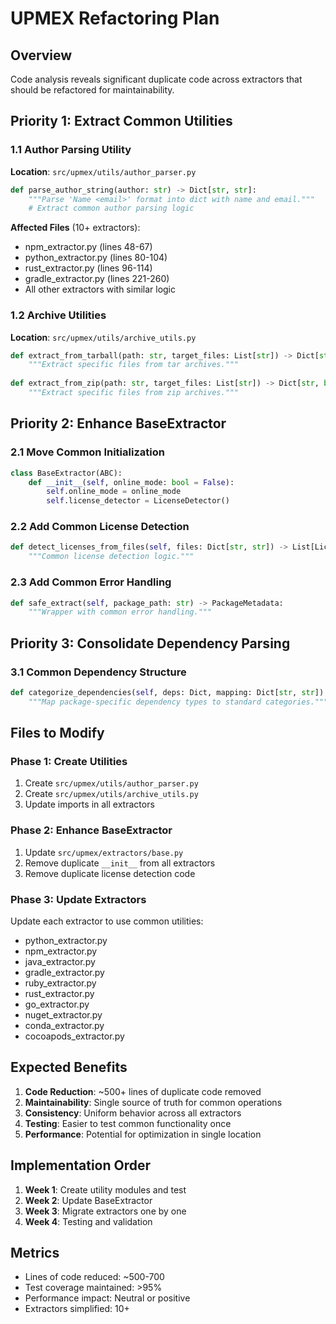 # UPMEX Refactoring Plan

## Overview
Code analysis reveals significant duplicate code across extractors that should be refactored for maintainability.

## Priority 1: Extract Common Utilities

### 1.1 Author Parsing Utility
**Location**: `src/upmex/utils/author_parser.py`
```python
def parse_author_string(author: str) -> Dict[str, str]:
    """Parse 'Name <email>' format into dict with name and email."""
    # Extract common author parsing logic
```

**Affected Files** (10+ extractors):
- npm_extractor.py (lines 48-67)
- python_extractor.py (lines 80-104)
- rust_extractor.py (lines 96-114)
- gradle_extractor.py (lines 221-260)
- All other extractors with similar logic

### 1.2 Archive Utilities
**Location**: `src/upmex/utils/archive_utils.py`
```python
def extract_from_tarball(path: str, target_files: List[str]) -> Dict[str, bytes]:
    """Extract specific files from tar archives."""
    
def extract_from_zip(path: str, target_files: List[str]) -> Dict[str, bytes]:
    """Extract specific files from zip archives."""
```

## Priority 2: Enhance BaseExtractor

### 2.1 Move Common Initialization
```python
class BaseExtractor(ABC):
    def __init__(self, online_mode: bool = False):
        self.online_mode = online_mode
        self.license_detector = LicenseDetector()
```

### 2.2 Add Common License Detection
```python
def detect_licenses_from_files(self, files: Dict[str, str]) -> List[LicenseInfo]:
    """Common license detection logic."""
```

### 2.3 Add Common Error Handling
```python
def safe_extract(self, package_path: str) -> PackageMetadata:
    """Wrapper with common error handling."""
```

## Priority 3: Consolidate Dependency Parsing

### 3.1 Common Dependency Structure
```python
def categorize_dependencies(self, deps: Dict, mapping: Dict[str, str]) -> Dict[str, List]:
    """Map package-specific dependency types to standard categories."""
```

## Files to Modify

### Phase 1: Create Utilities
1. Create `src/upmex/utils/author_parser.py`
2. Create `src/upmex/utils/archive_utils.py`
3. Update imports in all extractors

### Phase 2: Enhance BaseExtractor
1. Update `src/upmex/extractors/base.py`
2. Remove duplicate `__init__` from all extractors
3. Remove duplicate license detection code

### Phase 3: Update Extractors
Update each extractor to use common utilities:
- python_extractor.py
- npm_extractor.py
- java_extractor.py
- gradle_extractor.py
- ruby_extractor.py
- rust_extractor.py
- go_extractor.py
- nuget_extractor.py
- conda_extractor.py
- cocoapods_extractor.py

## Expected Benefits

1. **Code Reduction**: ~500+ lines of duplicate code removed
2. **Maintainability**: Single source of truth for common operations
3. **Consistency**: Uniform behavior across all extractors
4. **Testing**: Easier to test common functionality once
5. **Performance**: Potential for optimization in single location

## Implementation Order

1. **Week 1**: Create utility modules and test
2. **Week 2**: Update BaseExtractor
3. **Week 3**: Migrate extractors one by one
4. **Week 4**: Testing and validation

## Metrics

- Lines of code reduced: ~500-700
- Test coverage maintained: >95%
- Performance impact: Neutral or positive
- Extractors simplified: 10+